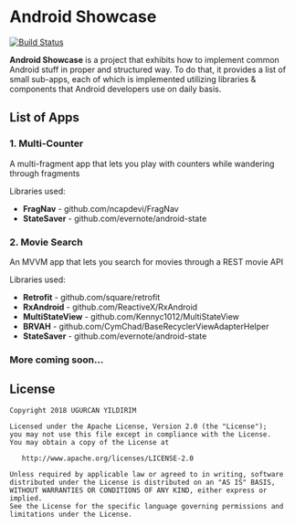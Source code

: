 # Android Showcase

[![Build Status](https://app.bitrise.io/app/4d4cf51c2dab8f0f/status.svg?token=kdN0gi9js4QkpVuhyKY0Aw)](https://app.bitrise.io/app/4d4cf51c2dab8f0f)

**Android Showcase** is a project that exhibits how to implement common
Android stuff in proper and structured way. To do that, it provides a list of small
sub-apps, each of which is implemented utilizing libraries & components that Android
developers use on daily basis.

## List of Apps

### 1. Multi-Counter

A multi-fragment app that lets you play with counters while wandering through fragments

Libraries used:
- **FragNav** - github.com/ncapdevi/FragNav
- **StateSaver** - github.com/evernote/android-state

### 2. Movie Search

An MVVM app that lets you search for movies through a REST movie API

Libraries used:
- **Retrofit** - github.com/square/retrofit
- **RxAndroid** - github.com/ReactiveX/RxAndroid
- **MultiStateView** - github.com/Kennyc1012/MultiStateView
- **BRVAH** - github.com/CymChad/BaseRecyclerViewAdapterHelper
- **StateSaver** - github.com/evernote/android-state

### More coming soon...

## License

    Copyright 2018 UGURCAN YILDIRIM

    Licensed under the Apache License, Version 2.0 (the "License");
    you may not use this file except in compliance with the License.
    You may obtain a copy of the License at

       http://www.apache.org/licenses/LICENSE-2.0

    Unless required by applicable law or agreed to in writing, software
    distributed under the License is distributed on an "AS IS" BASIS,
    WITHOUT WARRANTIES OR CONDITIONS OF ANY KIND, either express or implied.
    See the License for the specific language governing permissions and
    limitations under the License.